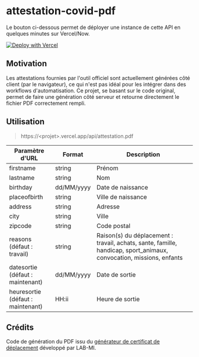 # attestation-covid-pdf

Le bouton ci-dessous permet de déployer une instance de cette API en quelques minutes sur Vercel/Now.

[![Deploy with Vercel](https://vercel.com/button)](https://vercel.com/new/git/external?repository-url=https%3A%2F%2Fgithub.com%2Fdhayab%2Fattestation-covid-pdf)

## Motivation

Les attestations fournies par l'outil officiel sont actuellement générées côté client (par le navigateur), ce qui n'est pas idéal pour les intégrer dans des workflows d'automatisation. Ce projet, se basant sur le code original, permet de faire une génération côté serveur et retourne directement le fichier PDF correctement rempli.

## Utilisation

> https://\<projet\>.vercel.app/api/attestation.pdf

| Paramètre d'URL                        | Format     | Description                                                  |
| -------------------------------------- | ---------- | ------------------------------------------------------------ |
| firstname                              | string     | Prénom                                                       |
| lastname                               | string     | Nom                                                          |
| birthday                               | dd/MM/yyyy | Date de naissance                                            |
| placeofbirth                           | string     | Ville de naissance                                           |
| address                                | string     | Adresse                                                      |
| city                                   | string     | Ville                                                        |
| zipcode                                | string     | Code postal                                                  |
| reasons<br />(défaut : travail)        | string     | Raison(s) du déplacement :<br />travail, achats, sante, famille, handicap, sport_animaux, convocation, missions, enfants |
| datesortie<br />(défaut : maintenant)  | dd/MM/yyyy | Date de sortie                                               |
| heuresortie<br />(défaut : maintenant) | HH:ii      | Heure de sortie                                              |

## Crédits

Code de génération du PDF issu du [générateur de certificat de déplacement](https://github.com/LAB-MI/attestation-deplacement-derogatoire-q4-2020/) développé par LAB-MI.

